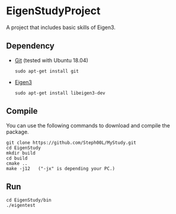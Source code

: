 # EigenStudyProject

A project that includes basic skills of Eigen3.

## Dependency

- [Git](https://git-scm.com/) (tested with Ubuntu 18.04)
  ```
  sudo apt-get install git
  ```
- [Eigen3](https://eigen.tuxfamily.org/index.php?title=Main_Page)
  ```
  sudo apt-get install libeigen3-dev 
  ```
## Compile

You can use the following commands to download and compile the package.

  ```
  git clone https://github.com/Steph00L/MyStudy.git
  cd EigenStudy
  mkdir build
  cd build
  cmake ..
  make -j12   ("-jx" is depending your PC.)
  ```

## Run

  ```
  cd EigenStudy/bin
  ./eigentest
  ```
